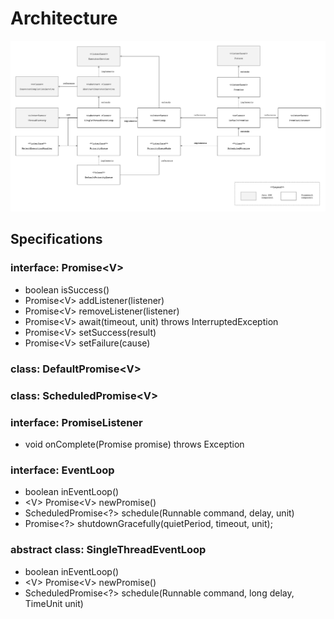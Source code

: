 # Architecture

![component-diagram](../images/docs-arch-component-diagram.png)

## Specifications

### interface: Promise\<V>

- boolean isSuccess()
- Promise\<V> addListener(listener)
- Promise\<V> removeListener(listener)
- Promise\<V> await(timeout, unit) throws InterruptedException
- Promise\<V> setSuccess(result)
- Promise\<V> setFailure(cause)

### class: DefaultPromise\<V>


### class: ScheduledPromise\<V>


### interface: PromiseListener

- void onComplete(Promise promise) throws Exception

### interface: EventLoop

- boolean inEventLoop()
- \<V> Promise\<V> newPromise()
- ScheduledPromise\<?> schedule(Runnable command, delay, unit)
- Promise<?> shutdownGracefully(quietPeriod, timeout, unit);

### abstract class: SingleThreadEventLoop


- boolean inEventLoop()
- \<V> Promise\<V> newPromise()
- ScheduledPromise\<?> schedule(Runnable command, long delay, TimeUnit unit)